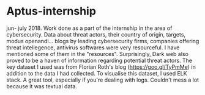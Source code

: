 # Aptus-internship
jun- july 2018.
Work done as a part of the internship in the area of cybersecurity. 
Data about threat actors, their country of origin, targets, modus openandi... blogs by leading cybersecurity firms, companies offering threat intellegence, antivirus softwares were very resourceful. I have mentioned some of them in the "resources". Surprisingly, Dark web also proved to be a haven of information regarding potential threat actors. The key dataset I used was from Florian Roth's blog (https://goo.gl/TyPmMe) in addition to the data I had collected.
To visualise this dataset, I used ELK stack. A great tool, especially if you're dealing with logs. Couldn't mess a lot because it was textual data.   
